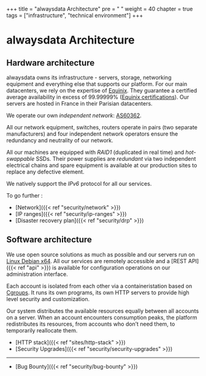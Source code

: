 +++
title = "alwaysdata Architecture"
pre = "<i class='fas fa-fw fa-atom'></i> "
weight = 40
chapter = true
tags = ["infrastructure", "technical environment"]
+++
# alwaysdata Architecture

## Hardware architecture

alwaysdata owns its infrastructure - servers, storage, networking equipment and everything else that supports our platform. For our main datacenters, we rely on the expertise of [Equinix](https://www.equinix.com/). They guarantee a certified average availability in excess of 99.99999% ([Equinix certifications](https://www.equinix.co.uk/data-centers/design/standards-compliance)). Our servers are hosted in France in their Parisian datacenters.

We operate our own *independent network*: [AS60362](http://as60362.net/).

All our network equipment, switches, routers operate in pairs (two separate manufacturers) and four independent network operators ensure the redundancy and neutrality of our network.

All our machines are equipped with *RAID1* (duplicated in real time) and *hot-swappable* SSDs. Their power supplies are *redundant* via two independent electrical chains and spare equipment is available at our production sites to replace any defective element.

We natively support the *IPv6* protocol for all our services.

To go further :
- [Network]({{< ref "security/network" >}})
- [IP ranges]({{< ref "security/ip-ranges" >}})
- [Disaster recovery plan]({{< ref "security/drp" >}})

## Software architecture

We use open source solutions as much as possible and our servers run on [Linux Debian x64](https://www.debian.org/). All our services are remotely accessible and a [REST API]({{< ref "api" >}}) is available for configuration operations on our administration interface.

Each account is isolated from each other via a containeristation based on [Cgroups](https://en.wikipedia.org/wiki/Cgroups). It runs its own programs, its own HTTP servers to provide high level security and customization.

Our system distributes the available resources equally between all accounts on a server. When an account encounters consumption peaks, the platform redistributes its resources, from accounts who don’t need them, to temporarily reallocate them.

- [HTTP stack]({{< ref "sites/http-stack" >}})
- [Security Upgrades]({{< ref "security/security-upgrades" >}})

---
- [Bug Bounty]({{< ref "security/bug-bounty" >}})
